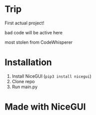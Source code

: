 # Trip
First actual project!

bad code will be active here

most stolen from CodeWhisperer
# Installation
1. Install NiceGUI (`pip3 install nicegui`)
2. Clone repo
3. Run main.py

# Made with NiceGUI
